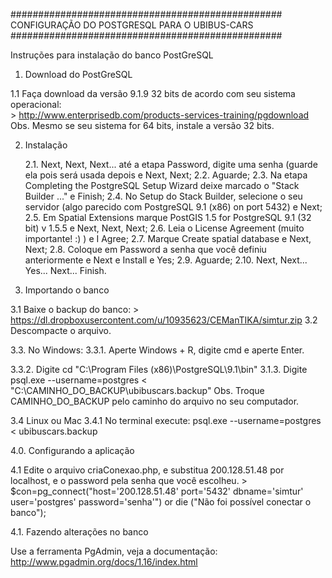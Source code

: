 #################################################
 CONFIGURAÇÃO DO POSTGRESQL PARA O UBIBUS-CARS
#################################################

Instruções para instalação do banco PostGreSQL

1. Download do PostGreSQL

 1.1 Faça download da versão 9.1.9 32 bits de acordo com seu sistema operacional:  
     >  http://www.enterprisedb.com/products-services-training/pgdownload 
    Obs. Mesmo se seu sistema for 64 bits, instale a versão 32 bits.
     

2. Instalação

    2.1. Next, Next, Next... até a etapa Password, digite uma senha (guarde ela pois será usada depois e Next, Next;
    2.2. Aguarde;
    2.3. Na etapa Completing the PostgreSQL Setup Wizard deixe marcado o "Stack Builder ..." e Finish;
    2.4. No Setup do Stack Builder, selecione o seu servidor (algo parecido com PostgreSQL 9.1 (x86) on port 5432) e Next;
    2.5. Em Spatial Extensions marque PostGIS 1.5 for PostgreSQL 9.1 (32 bit) v 1.5.5 e Next, Next, Next;
    2.6. Leia o License Agreement (muito importante! :) ) e I Agree;
    2.7. Marque Create spatial database e Next, Next;
    2.8. Coloque em Password a senha que você definiu anteriormente e Next e Install e Yes;
    2.9. Aguarde;
    2.10. Next, Next... Yes... Next... Finish.

3. Importando o banco
 
 3.1 Baixe o backup do banco:
     > https://dl.dropboxusercontent.com/u/10935623/CEManTIKA/simtur.zip
 3.2 Descompacte o arquivo.
 
 3.3. No Windows: 
     3.3.1. Aperte Windows + R, digite cmd e aperte Enter.
     
  3.3.2. Digite cd "C:\Program Files (x86)\PostgreSQL\9.1\bin\"
  3.1.3. Digite psql.exe --username=postgres <  "C:\CAMINHO_DO_BACKUP\ubibuscars.backup"
     Obs. Troque CAMINHO_DO_BACKUP pelo caminho do arquivo no seu computador.
  
 3.4  Linux ou Mac
  3.4.1 No terminal execute:  psql.exe --username=postgres <  ubibuscars.backup
  
4.0. Configurando a aplicação
  
  4.1 Edite o arquivo criaConexao.php, e substitua 200.128.51.48 por localhost, e o password pela senha que você escolheu.
    > $con=pg_connect("host='200.128.51.48' port='5432' dbname='simtur' user='postgres' password='senha'") or die ("Não foi possível conectar o banco");

4.1. Fazendo alterações no banco

  Use a ferramenta PgAdmin, veja a documentação: http://www.pgadmin.org/docs/1.16/index.html
